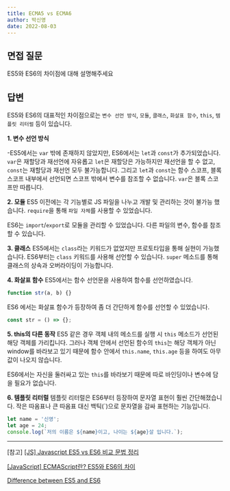 ```yaml
---
title: ECMA5 vs ECMA6
author: 박신영
date: 2022-08-03
---
```


## 면접 질문

ES5와 ES6의 차이점에 대해 설명해주세요

## 답변

ES5와 ES6의 대표적인 차이점으로는 `변수 선언 방식`, `모듈`, `클래스`, `화살표 함수`, `this`, `템플릿 리터럴` 등이 있습니다.

**1. 변수 선언 방식**

-ES5에서는 `var` 밖에 존재하지 않았지만, ES6에서는 `let`과 `const`가 추가되었습니다.
`var`은 재할당과 재선언에 자유롭고 `let`은 재할당은 가능하지만 재선언을 할 수 없고, `const`는 재할당과 재선언 모두 불가능합니다. 그리고 `let`과 `const`는 함수 스코프, 블록 스코프 내부에서 선언되면 스코프 밖에서 변수를 참조할 수 없습니다. `var`은 블록 스코프만 따릅니다.

**2. 모듈**
ES5 이전에는 각 기능별로 JS 파일을 나누고 개발 및 관리하는 것이 불가능 했습니다. `require`을 통해 `파일 자체`를 사용할 수 있었습니다.

ES6는 `import`/`export`로 모듈을 관리할 수 있었습니다. 다른 파일의 변수, 함수를 참조할 수 있습니다.

**3. 클래스**
ES5에서는 `class`라는 키워드가 없었지만 프로토타입을 통해 실현이 가능했습니다.
ES6부터는 `class` 키워드를 사용해 선언할 수 있습니다. `super` 메소드를 통해 클래스의 상속과 오버라이딩이 가능합니다.

**4. 화살표 함수**
ES5에서는 함수 선언문을 사용하여 함수를 선언하였습니다.

```js
function str(a, b) {}
```

ES6 에서는 화살표 함수가 등장하여 좀 더 간단하게 함수를 선언할 수 있었습니다.

```js
const str = () => {};
```

**5. this의 다른 동작**
ES5 같은 경우 객체 내의 메소드를 실행 시 `this` 메소드가 선언된 해당 객체를 가리킵니다. 그러나 객체 안에서 선언된 함수의 `this`는 해당 객체가 아닌 window를 바라보고 있기 때문에 함수 안에서 `this.name`, `this.age` 등을 하여도 아무 값이 나오지 않습니다.

ES6에서는 자신을 둘러싸고 있는 `this`를 바라보기 때문에 따로 바인딩이나 변수에 담을 필요가 없습니다.

**6. 템플릿 리터럴**
템플릿 리터럴은 ES6부터 등장하여 문자열 표현이 훨씬 간단해졌습니다.
작은 따옴표나 큰 따옴표 대신 백틱(`)으로 문자열을 감싸 표현하는 기능입니다.

```js
let name = '신영';
let age = 24;
console.log(`저의 이름은 ${name}이고, 나이는 ${age}살 입니다.`);
```

---

[참고]
[[JS] Javascript ES5 vs ES6 비교 문법 정리](https://juniordev-team.tistory.com/6)<br />

[[JavaScript] ECMAScript란? ES5와 ES6의 차이](https://doozi0316.tistory.com/entry/JavaScript-ECMAScript%EB%9E%80-ES5%EC%99%80-ES6%EC%9D%98-%EC%B0%A8%EC%9D%B4var-const-let-%ED%99%94%EC%82%B4%ED%91%9C-%ED%95%A8%EC%88%98-class)<br />

[Difference between ES5 and ES6](https://www.geeksforgeeks.org/difference-between-es5-and-es6/)
